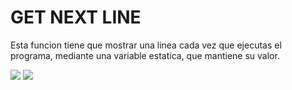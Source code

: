 # GET NEXT LINE

Esta funcion tiene que mostrar una linea cada vez que ejecutas el programa, mediante una variable estatica, que mantiene su valor.

<img src="https://forthebadge.com/images/badges/built-with-love.svg"> <img src="https://forthebadge.com/images/badges/made-with-c.svg">

